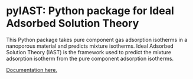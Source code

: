 # pyIAST: Python package for Ideal Adsorbed Solution Theory

This Python package takes pure component gas adsorption isotherms in a nanoporous material and predicts mixture isotherms. Ideal Adsorbed Solution Theory (IAST) is the framework used to predict the mixture adsorption isotherm from the pure component adsorption isotherms.

[Documentation here.](http://pyiast.readthedocs.org/en/latest/)
